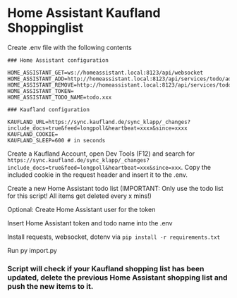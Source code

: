 # Home Assistant Kaufland Shoppinglist

Create .env file with the following contents

```
### Home Assistant configuration

HOME_ASSISTANT_GET=ws://homeassistant.local:8123/api/websocket
HOME_ASSISTANT_ADD=http://homeassistant.local:8123/api/services/todo/add_item
HOME_ASSISTANT_REMOVE=http://homeassistant.local:8123/api/services/todo/remove_item
HOME_ASSISTANT_TOKEN=
HOME_ASSISTANT_TODO_NAME=todo.xxx

### Kaufland configuration

KAUFLAND_URL=https://sync.kaufland.de/sync_klapp/_changes?include_docs=true&feed=longpoll&heartbeat=xxxx&since=xxxx
KAUFLAND_COOKIE=
KAUFLAND_SLEEP=600 # in seconds
```

Create a Kaufland Account, open Dev Tools (F12) and search for `https://sync.kaufland.de/sync_klapp/_changes?include_docs=true&feed=longpoll&heartbeat=xxx&since=xxx`. Copy the included cookie in the request header and insert it to the .env.

Create a new Home Assistant todo list (IMPORTANT: Only use the todo list for this script! All items get deleted every x mins!)

Optional: Create Home Assistant user for the token

Insert Home Assistant token and todo name into the .env

Install requests, websocket, dotenv via `pip install -r requirements.txt`

Run py import.py

### Script will check if your Kaufland shopping list has been updated, delete the previous Home Assistant shopping list and push the new items to it.
